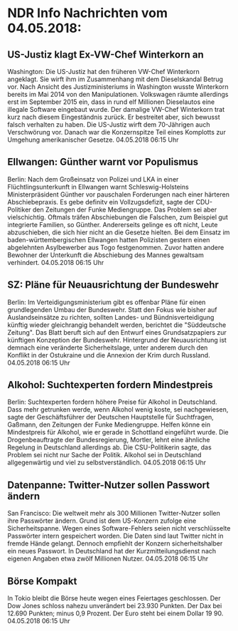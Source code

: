# NDR Info Nachrichten vom 04.05.2018:


## US-Justiz klagt Ex-VW-Chef Winterkorn an
Washington: Die US-Justiz hat den früheren VW-Chef Winterkorn angeklagt. Sie wirft ihm im Zusammenhang mit dem Dieselskandal Betrug vor. Nach Ansicht des Justizministeriums in Washington wusste Winterkorn bereits im Mai 2014 von den Manipulationen. Volkswagen räumte allerdings erst im September 2015 ein, dass in rund elf Millionen Dieselautos eine illegale Software eingebaut wurde. Der damalige VW-Chef Winterkorn trat kurz nach diesem Eingeständnis zurück. Er bestreitet aber, sich bewusst falsch verhalten zu haben. Die US-Justiz wirft dem 70-Jährigen auch Verschwörung vor. Danach war die Konzernspitze Teil eines Komplotts zur Umgehung amerikanischer Gesetze. 04.05.2018 06:15 Uhr 

## Ellwangen: Günther warnt vor Populismus
Berlin: Nach dem Großeinsatz von Polizei und LKA in einer Flüchtlingsunterkunft in Ellwangen warnt Schleswig-Holsteins Ministerpräsident Günther vor pauschalen Forderungen nach einer härteren Abschiebepraxis. Es gebe definitv ein Vollzugsdefizit, sagte der CDU-Politiker den Zeitungen der Funke Mediengruppe. Das Problem sei aber vielschichtig. Oftmals träfen Abschiebungen die Falschen, zum Beispiel gut integrierte Familien, so Günther. Andererseits gelinge es oft nicht, Leute abzuschieben, die sich hier nicht an die Gesetze hielten. Bei dem Einsatz im baden-württembergischen Ellwangen hatten Polizisten gestern einen abgelehnten Asylbewerber aus Togo festgenommen. Zuvor hatten andere Bewohner der Unterkunft die Abschiebung des Mannes gewaltsam verhindert. 04.05.2018 06:15 Uhr 

## SZ: Pläne für Neuausrichtung der Bundeswehr
Berlin: Im Verteidigungsministerium gibt es offenbar Pläne für einen grundlegenden Umbau der Bundeswehr. Statt den Fokus wie bisher auf Auslandseinsätze zu richten, sollten Landes- und Bündnisverteidigung künftig wieder gleichrangig behandelt werden, berichtet die "Süddeutsche Zeitung". Das Blatt beruft sich auf den Entwurf eines Grundsatzpapiers zur künftigen Konzeption der Bundeswehr. Hintergrund der Neuausrichtung ist demnach eine veränderte Sicherheitslage, unter anderem durch den Konflikt in der Ostukraine und die Annexion der Krim durch Russland. 04.05.2018 06:15 Uhr 

## Alkohol: Suchtexperten fordern Mindestpreis
Berlin: Suchtexperten fordern höhere Preise für Alkohol in Deutschland. Dass mehr getrunken werde, wenn Alkohol wenig koste, sei nachgewiesen, sagte der Geschäftsführer der Deutschen Hauptstelle für Suchtfragen, Gaßmann, den Zeitungen der Funke Mediengruppe. Helfen könne ein Mindestpreis für Alkohol, wie er gerade in Schottland eingeführt wurde. Die Drogenbeauftragte der Bundesregierung, Mortler, lehnt eine ähnliche Regelung in Deutschland allerdings ab. Die CSU-Politikerin sagte, das Problem sei  nicht nur Sache der Politik. Alkohol sei in Deutschland allgegenwärtig und viel zu selbstverständlich. 04.05.2018 06:15 Uhr 

## Datenpanne: Twitter-Nutzer sollen Passwort ändern
San Francisco: Die weltweit mehr als 300 Millionen Twitter-Nutzer sollen ihre Passwörter ändern. Grund ist dem US-Konzern zufolge eine Sicherheitspanne. Wegen eines Software-Fehlers seien nicht verschlüsselte Passwörter intern gespeichert worden. Die Daten sind laut Twitter nicht in fremde Hände gelangt. Dennoch empfiehlt der Konzern sicherheitshalber ein neues Passwort. In Deutschland hat der Kurzmitteilungsdienst nach eigenen Angaben etwa zwölf Millionen Nutzer. 04.05.2018 06:15 Uhr 

## Börse Kompakt
In Tokio bleibt die Börse heute wegen eines Feiertages geschlossen. Der Dow Jones schloss nahezu unverändert bei 23.930 Punkten. Der Dax bei 12.690 Punkten; minus 0,9 Prozent. Der Euro steht bei einem Dollar 19 90. 04.05.2018 06:15 Uhr 
